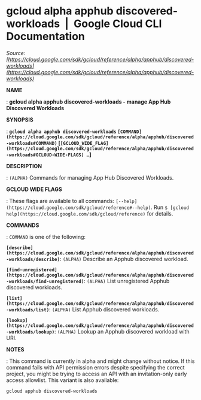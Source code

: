 # gcloud alpha apphub discovered-workloads  |  Google Cloud CLI Documentation

*Source: [https://cloud.google.com/sdk/gcloud/reference/alpha/apphub/discovered-workloads](https://cloud.google.com/sdk/gcloud/reference/alpha/apphub/discovered-workloads)*

**NAME**

: **gcloud alpha apphub discovered-workloads - manage App Hub Discovered Workloads**

**SYNOPSIS**

: **`gcloud alpha apphub discovered-workloads` `[COMMAND](https://cloud.google.com/sdk/gcloud/reference/alpha/apphub/discovered-workloads#COMMAND)` [`[GCLOUD_WIDE_FLAG](https://cloud.google.com/sdk/gcloud/reference/alpha/apphub/discovered-workloads#GCLOUD-WIDE-FLAGS) …`]**

**DESCRIPTION**

: `(ALPHA)` Commands for managing App Hub Discovered Workloads.

**GCLOUD WIDE FLAGS**

: These flags are available to all commands: `[--help](https://cloud.google.com/sdk/gcloud/reference#--help)`.
Run `$ [gcloud help](https://cloud.google.com/sdk/gcloud/reference)` for details.

**COMMANDS**

: ``COMMAND`` is one of the following:

**`[describe](https://cloud.google.com/sdk/gcloud/reference/alpha/apphub/discovered-workloads/describe)`**:
`(ALPHA)` Describe an Apphub discovered workload.

**`[find-unregistered](https://cloud.google.com/sdk/gcloud/reference/alpha/apphub/discovered-workloads/find-unregistered)`**:
`(ALPHA)` List unregistered Apphub discovered workloads.

**`[list](https://cloud.google.com/sdk/gcloud/reference/alpha/apphub/discovered-workloads/list)`**:
`(ALPHA)` List Apphub discovered workloads.

**`[lookup](https://cloud.google.com/sdk/gcloud/reference/alpha/apphub/discovered-workloads/lookup)`**:
`(ALPHA)` Lookup an Apphub discovered workload with URI.

**NOTES**

: This command is currently in alpha and might change without notice. If this
command fails with API permission errors despite specifying the correct project,
you might be trying to access an API with an invitation-only early access
allowlist. This variant is also available:

```
gcloud apphub discovered-workloads
```